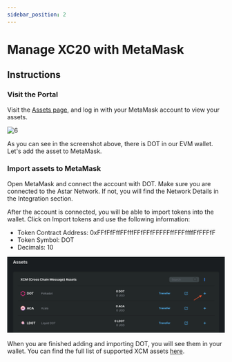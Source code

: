 ```yaml
---
sidebar_position: 2
---
```


# Manage XC20 with MetaMask

## Instructions

### Visit the Portal

Visit the [Assets page](https://portal.astar.network/#/assets), and log in with your MetaMask account to view your assets.

![6](img/6.png)

As you can see in the screenshot above, there is DOT in our EVM wallet. Let's add the asset to MetaMask.

### Import assets to MetaMask

Open MetaMask and connect the account with DOT. Make sure you are connected to the Astar Network. If not, you will find the Network Details in the Integration section.

After the account is connected, you will be able to import tokens into the wallet. Click on Import tokens and use the following information:

- Token Contract Address: 0xFFfFfFffFFfffFFfFFfFFFFFffFFFffffFfFFFfF
- Token Symbol: DOT
- Decimals: 10

![7](img/7.png)

When you are finished adding and importing DOT, you will see them in your wallet. You can find the full list of supported XCM assets [here](../asset-list.md).
